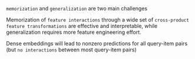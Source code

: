 `memorization` and `generalization` are two main challenges

Memorization of `feature interactions` through a wide set of `cross-product feature transformations` are effective and interpretable, while generalization requires more feature engineering effort.

Dense embeddings will lead to nonzero predictions for all query-item pairs (but `no interactions` between most query-item pairs)